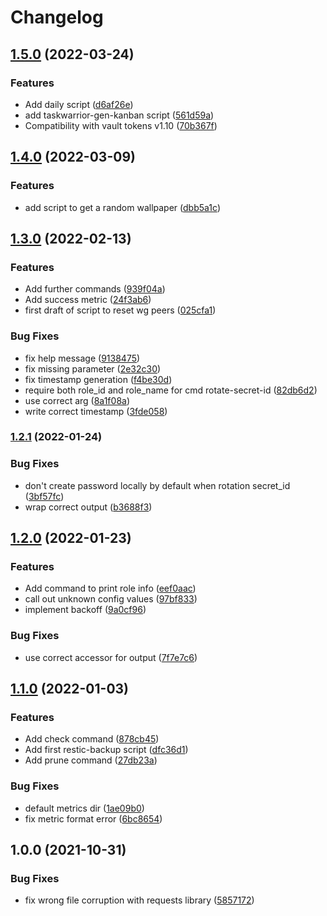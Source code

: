 # Changelog

## [1.5.0](https://www.github.com/soerenschneider/scripts/compare/v1.4.0...v1.5.0) (2022-03-24)


### Features

* Add daily script ([d6af26e](https://www.github.com/soerenschneider/scripts/commit/d6af26e349bd747d95252b60284923ed406db644))
* add taskwarrior-gen-kanban script ([561d59a](https://www.github.com/soerenschneider/scripts/commit/561d59a0b05859619103e0725bd0ee2addce9004))
* Compatibility with vault tokens v1.10 ([70b367f](https://www.github.com/soerenschneider/scripts/commit/70b367fc0b7556e61b1b290070c9f38609bb3968))

## [1.4.0](https://www.github.com/soerenschneider/scripts/compare/v1.3.0...v1.4.0) (2022-03-09)


### Features

* add script to get a random wallpaper ([dbb5a1c](https://www.github.com/soerenschneider/scripts/commit/dbb5a1c194432b3c4d265622d8579ac8e24c588f))

## [1.3.0](https://www.github.com/soerenschneider/scripts/compare/v1.2.1...v1.3.0) (2022-02-13)


### Features

* Add further commands ([939f04a](https://www.github.com/soerenschneider/scripts/commit/939f04acde38bab76c4e0150559b7b93add89ad9))
* Add success metric ([24f3ab6](https://www.github.com/soerenschneider/scripts/commit/24f3ab657c5687985410df93e7a5df13db767d37))
* first draft of script to reset wg peers ([025cfa1](https://www.github.com/soerenschneider/scripts/commit/025cfa1d68ff0640e8da0c1fa3be5e8f1aa0e97f))


### Bug Fixes

* fix help message ([9138475](https://www.github.com/soerenschneider/scripts/commit/9138475c291da8bffbed19dad57769e541505905))
* fix missing parameter ([2e32c30](https://www.github.com/soerenschneider/scripts/commit/2e32c3018b038dca4734c9262ec5f0082e3ff380))
* fix timestamp generation ([f4be30d](https://www.github.com/soerenschneider/scripts/commit/f4be30de2195144ca8d2e96409b72673f9668726))
* require both role_id and role_name for cmd rotate-secret-id ([82db6d2](https://www.github.com/soerenschneider/scripts/commit/82db6d25e9708cd6078f7ee6f4f633b325d42d5c))
* use correct arg ([8a1f08a](https://www.github.com/soerenschneider/scripts/commit/8a1f08ac66e48189f08475927b371a38a133635c))
* write correct timestamp ([3fde058](https://www.github.com/soerenschneider/scripts/commit/3fde0582d41ce166eb083f2b0d95f16c26001676))

### [1.2.1](https://www.github.com/soerenschneider/scripts/compare/v1.2.0...v1.2.1) (2022-01-24)


### Bug Fixes

* don't create password locally by default when rotation secret_id ([3bf57fc](https://www.github.com/soerenschneider/scripts/commit/3bf57fcdc4cd72127cf712347a92f99e72ffee7a))
* wrap correct output ([b3688f3](https://www.github.com/soerenschneider/scripts/commit/b3688f339e285c4d75834e3956482642b9e79768))

## [1.2.0](https://www.github.com/soerenschneider/scripts/compare/v1.1.0...v1.2.0) (2022-01-23)


### Features

* Add command to print role info ([eef0aac](https://www.github.com/soerenschneider/scripts/commit/eef0aac178f16722e27bf11f66033885c802bb38))
* call out unknown config values ([97bf833](https://www.github.com/soerenschneider/scripts/commit/97bf833f325edc6327d684224950660756bc7be6))
* implement backoff ([9a0cf96](https://www.github.com/soerenschneider/scripts/commit/9a0cf960a11782c08b0d0a3ab311f4f6e246cf59))


### Bug Fixes

* use correct accessor for output ([7f7e7c6](https://www.github.com/soerenschneider/scripts/commit/7f7e7c696543aececc605d00a5bc033fa727b0da))

## [1.1.0](https://www.github.com/soerenschneider/scripts/compare/v1.0.0...v1.1.0) (2022-01-03)


### Features

* Add check command ([878cb45](https://www.github.com/soerenschneider/scripts/commit/878cb45ec9585480f5cdf994e02f9e88126ef195))
* Add first restic-backup script ([dfc36d1](https://www.github.com/soerenschneider/scripts/commit/dfc36d1c1cdad57cf187e040b30dc1991bd15f13))
* Add prune command ([27db23a](https://www.github.com/soerenschneider/scripts/commit/27db23a87fdd2b539e84015f4b6ba55c51a00833))


### Bug Fixes

* default metrics dir ([1ae09b0](https://www.github.com/soerenschneider/scripts/commit/1ae09b0e4c551b580a7e379558e39f1d57ac5558))
* fix metric format error ([6bc8654](https://www.github.com/soerenschneider/scripts/commit/6bc865491f63e9bf6b11e8e8ecb9ad6047109c70))

## 1.0.0 (2021-10-31)


### Bug Fixes

* fix wrong file corruption with requests library ([5857172](https://www.github.com/soerenschneider/scripts/commit/585717204f42d4a6134f7ac8ae9e50bbe54c6354))
